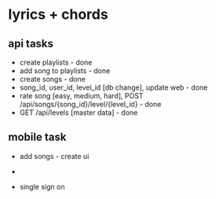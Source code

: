 # lyrics + chords

## api tasks
- create playlists - done
- add song to playlists - done
- create songs - done
- song_id, user_id, level_id [db change], update web - done
- rate song [easy, medium, hard], POST /api/songs/{song_id}/level/{level_id} - done
- GET /api/levels [master data] - done

## mobile task 
- add songs - create ui
- 

- single sign on 
